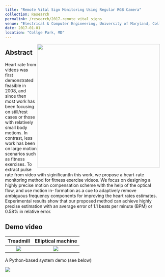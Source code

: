```yaml
---
title: "Remote Vital Sign Monitoring Using Regular RGB Camera"
collection: Research
permalink: /research/2017-remote_vital_signs
venue: "Electrical & Computer Engineering, University of Maryland, Collge Park"
date: 2017-01-01
location: "Collge Park, MD"
---
```


<img style="float: right;" src="http://zhuqiangumd.github.io/images/rPPG_sysdiag.png" width="400">

Abstract
---------
Heart rate from videos was first demonstrated feasible in 2008, and since then most work has been focusing on still/rest cases or those with relatively small body motions. In contrast, less work has been on large motion scenarios such as fitness exercises. To extract pulse rate from video with siginificantIn this work, we propose a heart-rate monitoring method for fitness exercise videos. We focus on designing a highly precise motion compensation scheme with the help of the optical flow, and use motion in- formation as a cue to adaptively remove ambiguous frequency components for improving the heart rates estimates. Experimental results show that our proposed method can achieve highly precise estimation with an average error of 1.1 beats per minute (BPM) or 0.58% in relative error.

Demo video
---------
Treadmill           |  Elliptical machine
:-------------------------:|:-------------------------:
[![](http://img.youtube.com/vi/9njZ1fBq26g/0.jpg)](http://www.youtube.com/watch?v=9njZ1fBq26g "")  | [![](http://img.youtube.com/vi/HecxAUOnDe0/0.jpg)](http://www.youtube.com/watch?v=HecxAUOnDe0 "")  

A Python-based system demo (see below)

[![](http://img.youtube.com/vi/JVhUm3IrrnQ/0.jpg)](http://www.youtube.com/watch?v=JVhUm3IrrnQ "")
